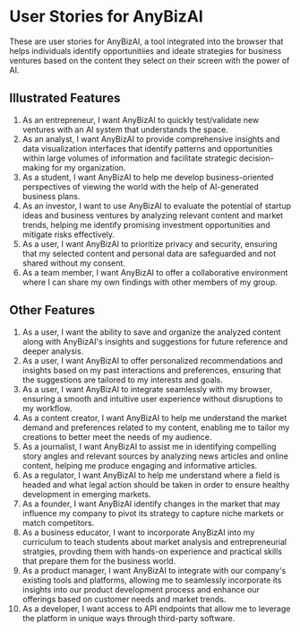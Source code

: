 # User Stories for AnyBizAI

These are user stories for AnyBizAI, a tool integrated into the browser that helps individuals identify opportunitiies and ideate strategies for business ventures based on the content they select on their screen with the power of AI.

## Illustrated Features
1. As an entrepreneur, I want AnyBizAI to quickly test/validate new ventures with an AI system that understands the space.
2. As an analyst, I want AnyBizAI to provide comprehensive insights and data visualization interfaces that identify patterns and opportunities within large volumes of information and facilitate strategic decision-making for my organization.
3. As a student, I want AnyBizAI to help me develop business-oriented perspectives of viewing the world with the help of AI-generated business plans.
4. As an investor, I want to use AnyBizAI to evaluate the potential of startup ideas and business ventures by analyzing relevant content and market trends, helping me identify promising investment opportunities and mitigate risks effectively.
5. As a user, I want AnyBizAI to prioritize privacy and security, ensuring that my selected content and personal data are safeguarded and not shared without my consent.
6. As a team member, I want AnyBizAI to offer a collaborative environment where I can share my own findings with other members of my group.

## Other Features
1. As a user, I want the ability to save and organize the analyzed content along with AnyBizAI's insights and suggestions for future reference and deeper analysis.
2. As a user, I want AnyBizAI to offer personalized recommendations and insights based on my past interactions and preferences, ensuring that the suggestions are tailored to my interests and goals.
3. As a user, I want AnyBizAI to integrate seamlessly with my browser, ensuring a smooth and intuitive user experience without disruptions to my workflow.
4. As a content creator, I want AnyBizAI to help me understand the market demand and preferences related to my content, enabling me to tailor my creations to better meet the needs of my audience.
5. As a journalist, I want AnyBizAI to assist me in identifying compelling story angles and relevant sources by analyzing news articles and online content, helping me produce engaging and informative articles.
6. As a regulator, I want AnyBizAI to help me understand where a field is headed and what legal action should be taken in order to ensure healthy development in emerging markets.
7. As a founder, I want AnyBizAI identify changes in the market that may influence my company to pivot its strategy to capture niche markets or match competitors.
8. As a business educator, I want to incorporate AnyBizAI into my curriculum to teach students about market analysis and entrepreneurial stratgies, provding them with hands-on experience and practical skills that prepare them for the business world.
9. As a product manager, I want AnyBizAI to integrate with our company's existing tools and platforms, allowing me to seamlessly incorporate its insights into our product development process and enhance our offerings based on customer needs and market trends.
10. As a developer, I want access to API endpoints that allow me to leverage the platform in unique ways through third-party software.